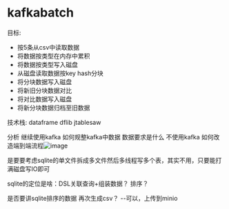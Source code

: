 # kafkabatch

目标: 
+ 按5条从csv中读取数据
+ 将数据按类型在内存中累积
+ 将数据按类型写入磁盘
+ 从磁盘读取数据按key hash分块
+ 将分块数据写入磁盘
+ 将新旧分块数据对比
+ 将对比数据写入磁盘
+ 将新分块数据归档至旧数据

技术栈:
dataframe
dflib
jtablesaw

分析
    继续使用kafka
        如何规整kafka中数据
        数据要求是什么
    不使用kafka
        如何改造端到端流程![image](https://github.com/user-attachments/assets/eae33683-de40-4663-b133-21c82973480a)


是要要考虑sqlite的单文件拆成多文件然后多线程写多个表，其实不用，只要能打满磁盘写IO即可

sqlite的定位是啥：DSL关联查询+组装数据？ 排序？ 

是否要讲sqlite排序的数据 再次生成csv？  --可以，上传到minio
